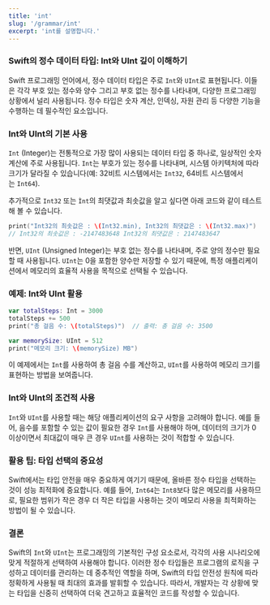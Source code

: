 ```yaml
---
title: 'int'
slug: '/grammar/int'
excerpt: 'int를 설명합니다.'
---
```


### Swift의 정수 데이터 타입: Int와 UInt 깊이 이해하기

Swift 프로그래밍 언어에서, 정수 데이터 타입은 주로 `Int`와 `UInt`로 표현됩니다. 이들은 각각 부호 있는 정수와 양수 그리고 부호 없는 정수를 나타내며, 다양한 프로그래밍 상황에서 널리 사용됩니다. 정수 타입은 숫자 계산, 인덱싱, 자원 관리 등 다양한 기능을 수행하는 데 필수적인 요소입니다.

### Int와 UInt의 기본 사용

`Int` (Integer)는 전통적으로 가장 많이 사용되는 데이터 타입 중 하나로, 일상적인 숫자 계산에 주로 사용됩니다. `Int`는 부호가 있는 정수를 나타내며, 시스템 아키텍처에 따라 크기가 달라질 수 있습니다(예: 32비트 시스템에서는 `Int32`, 64비트 시스템에서는 `Int64`).

추가적으로 `Int32` 또는 `Ìnt`의 최댓값과 최솟값을 알고 싶다면 아래 코드와 같이 테스트해 볼 수 있습니다.
```swift
print("Int32의 최솟값은 : \(Int32.min), Int32의 최댓값은 : \(Int32.max)")
// Int32의 최솟값은 : -2147483648 Int32의 최댓값은 : 2147483647
```

반면, `UInt` (Unsigned Integer)는 부호 없는 정수를 나타내며, 주로 양의 정수만 필요할 때 사용됩니다. `UInt`는 0을 포함한 양수만 저장할 수 있기 때문에, 특정 애플리케이션에서 메모리의 효율적 사용을 목적으로 선택될 수 있습니다.

### 예제: Int와 UInt 활용

```swift
var totalSteps: Int = 3000
totalSteps += 500
print("총 걸음 수: \(totalSteps)")  // 출력: 총 걸음 수: 3500

var memorySize: UInt = 512
print("메모리 크기: \(memorySize) MB")

```

이 예제에서는 `Int`를 사용하여 총 걸음 수를 계산하고, `UInt`를 사용하여 메모리 크기를 표현하는 방법을 보여줍니다.

### Int와 UInt의 조건적 사용

`Int`와 `UInt`를 사용할 때는 해당 애플리케이션의 요구 사항을 고려해야 합니다. 예를 들어, 음수를 포함할 수 있는 값이 필요한 경우 `Int`를 사용해야 하며, 데이터의 크기가 0 이상이면서 최대값이 매우 큰 경우 `UInt`를 사용하는 것이 적합할 수 있습니다.

### 활용 팁: 타입 선택의 중요성

Swift에서는 타입 안전을 매우 중요하게 여기기 때문에, 올바른 정수 타입을 선택하는 것이 성능 최적화에 중요합니다. 예를 들어, `Int64`는 `Int8`보다 많은 메모리를 사용하므로, 필요한 범위가 작은 경우 더 작은 타입을 사용하는 것이 메모리 사용을 최적화하는 방법이 될 수 있습니다.

### 결론

Swift의 `Int`와 `UInt`는 프로그래밍의 기본적인 구성 요소로서, 각각의 사용 시나리오에 맞게 적절하게 선택하여 사용해야 합니다. 이러한 정수 타입들은 프로그램의 로직을 구성하고 데이터를 관리하는 데 중추적인 역할을 하며, Swift의 타입 안전성 원칙에 따라 정확하게 사용될 때 최대의 효과를 발휘할 수 있습니다. 따라서, 개발자는 각 상황에 맞는 타입을 신중히 선택하여 더욱 견고하고 효율적인 코드를 작성할 수 있습니다.
